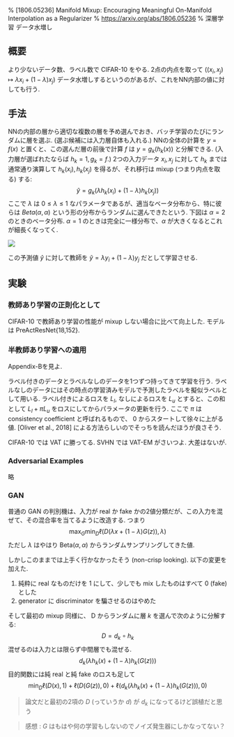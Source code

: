 % [1806.05236] Manifold Mixup: Encouraging Meaningful On-Manifold Interpolation as a Regularizer
% https://arxiv.org/abs/1806.05236
% 深層学習 データ水増し

## 概要

より少ないデータ数、ラベル数で CIFAR-10 をやる.
2点の内点を取って
$((x_i, x_j) \mapsto \lambda x_i + (1-\lambda) x_j)$
データ水増しするというのがあるが、これをNN内部の値に対しても行う.

## 手法

NNの内部の層から適切な複数の層を予め選んでおき、バッチ学習のたびにランダムに層を選ぶ.
(選ぶ候補には入力層自体も入れる.)
NNの全体の計算を $y=f(x)$ と置くと、この選んだ層の前後で計算 $f$ は $y=g_k(h_k(x))$ と分解できる.
(入力層が選ばれたならば $h_k=1, g_k=f$.)
2つの入力データ $x_i, x_j$ に対して $h_k$ までは通常通り演算して $h_k(x_i), h_k(x_j)$ を得るが、それ移行は mixup (つまり内点を取る) する:
$$\hat{y} = g_k( \lambda h_k(x_i) + (1-\lambda) h_k(x_j))$$
ここで $\lambda$ は $0 \leq \lambda \leq 1$ なパラメータであるが、適当なベータ分布から、特に彼らは $Beta(\alpha,\alpha)$ という形の分布からランダムに選んできたという.
下図は $\alpha=2$ のときのベータ分布.
$\alpha=1$ のときは完全に一様分布で、$\alpha$ が大きくなるとこれが細長くなってく.

![](https://i.imgur.com/706hvgs.png)

この予測値 $\hat{y}$ に対して教師を $\tilde{y} = \lambda y_i + (1-\lambda) y_j$ だとして学習させる.

## 実験

### 教師あり学習の正則化として

CIFAR-10 で教師あり学習の性能が mixup しない場合に比べて向上した.
モデルは PreActResNet{18,152}.

### 半教師あり学習への適用

Appendix-Bを見よ.

ラベル付きのデータとラベルなしのデータを1つずつ持ってきて学習を行う.
ラベルなしのデータにはその時点の学習済みモデルで予測したラベルを擬似ラベルとして用いる.
ラベル付きによるロスを $L_l$, なしによるロスを $L_u$ とすると、この和として $L_l + \pi L_u$ をロスにしてからパラメータの更新を行う.
ここで $\pi$ は consistency coefficient と呼ばれるもので、 0 からスタートして徐々に上がる値.
[Oliver et al., 2018] による方法らしいのでそっちを読んだほうが良さそう.

CIFAR-10 では VAT に勝ってる. SVHN では VAT-EM がさいつよ. 大差はないが.

### Adversarial Examples

略

### GAN

普通の GAN の判別機は、入力が real か fake かの2値分類だが、この入力を混ぜて、その混合率を当てるように改造する.
つまり
$$\max_G \min_D \ell( D(\lambda x + (1-\lambda) G(z)), \lambda )$$
ただし $\lambda$ はやはり $\mathrm{Beta}(\alpha, \alpha)$ からランダムサンプリングしてきた値.

しかしこのままでは上手く行かなかったそう (non-crisp looking).
以下の変更を加えた.

1. 純粋に real なものだけを $1$ にして、少しでも mix したものはすべて $0$ (fake) とした
1. generator に discriminator を騙させるのはやめた

そして最初の mixup 同様に、 D からランダムに層 $k$ を選んで次のように分解する:
$$D = d_k \circ h_k$$
混ぜるのは入力とは限らず中間層でも混ぜる.
$$d_k ( \lambda h_k(x) + (1-\lambda) h_k(G(z)))$$
目的関数には純 real と純 fake のロスも足して
$$\min_D \ell(D(x), 1) + \ell(D(G(z)), 0) + \ell(d_k( \lambda h_k(x) + (1-\lambda) h_k(G(z))), 0)$$

> 論文だと最初の2項の $D$ (っていうか $d$) が $d_k$ になってるけど誤植だと思う

> 感想 : $G$ はもはや何の学習もしないのでノイズ発生器にしかなってない？

